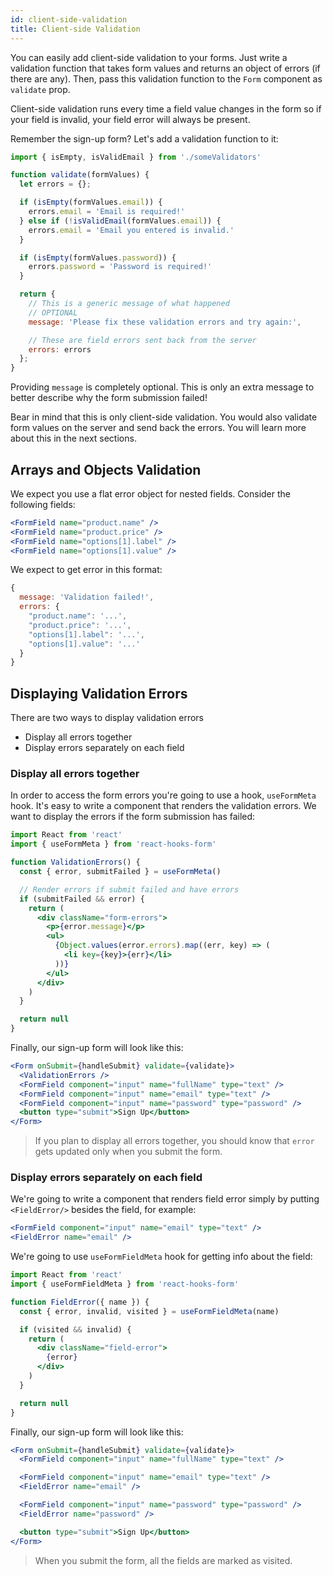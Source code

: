 ```yaml
---
id: client-side-validation
title: Client-side Validation
---
```


You can easily add client-side validation to your forms. Just write a validation function that takes form values and returns an object of errors (if there are any). Then, pass this validation function to the `Form` component as `validate` prop.

Client-side validation runs every time a field value changes in the form so if your field is invalid, your field error will always be present.

Remember the sign-up form? Let's add a validation function to it:

```js
import { isEmpty, isValidEmail } from './someValidators'

function validate(formValues) {
  let errors = {};

  if (isEmpty(formValues.email)) {
    errors.email = 'Email is required!'
  } else if (!isValidEmail(formValues.email)) {
    errors.email = 'Email you entered is invalid.'
  }

  if (isEmpty(formValues.password)) {
    errors.password = 'Password is required!'
  }

  return {
    // This is a generic message of what happened
    // OPTIONAL
    message: 'Please fix these validation errors and try again:',

    // These are field errors sent back from the server
    errors: errors
  };
}
```

Providing `message` is completely optional. This is only an extra message to better describe why the form submission failed!

Bear in mind that this is only client-side validation. You would also validate form values on the server and send back the errors. You will learn more about this in the next sections.

## Arrays and Objects Validation

We expect you use a flat error object for nested fields. Consider the following fields:

```jsx harmony
<FormField name="product.name" />
<FormField name="product.price" />
<FormField name="options[1].label" />
<FormField name="options[1].value" />
```

We expect to get error in this format:

```js
{
  message: 'Validation failed!',
  errors: {
    "product.name": '...',
    "product.price": '...',
    "options[1].label": '...',
    "options[1].value": '...'
  }
}
```


## Displaying Validation Errors

There are two ways to display validation errors

- Display all errors together
- Display errors separately on each field

### Display all errors together

In order to access the form errors you're going to use a hook, `useFormMeta` hook. It's easy to write a component that renders the validation errors. We want to display the errors if the form submission has failed:

```jsx
import React from 'react'
import { useFormMeta } from 'react-hooks-form'

function ValidationErrors() {
  const { error, submitFailed } = useFormMeta()

  // Render errors if submit failed and have errors
  if (submitFailed && error) {
    return (
      <div className="form-errors">
        <p>{error.message}</p>
        <ul>
          {Object.values(error.errors).map((err, key) => (
            <li key={key}>{err}</li>
          ))}
        </ul>
      </div>
    )
  }

  return null
}
```

Finally, our sign-up form will look like this:

```jsx
<Form onSubmit={handleSubmit} validate={validate}>
  <ValidationErrors />
  <FormField component="input" name="fullName" type="text" />
  <FormField component="input" name="email" type="text" />
  <FormField component="input" name="password" type="password" />
  <button type="submit">Sign Up</button>
</Form>
```

> If you plan to display all errors together,
> you should know that `error` gets updated only when you submit the form.

### Display errors separately on each field

We're going to write a component that renders field error simply by putting `<FieldError/>` besides the field, for example:

```jsx
<FormField component="input" name="email" type="text" />
<FieldError name="email" />
```

We're going to use `useFormFieldMeta` hook for getting info about the field:

```jsx
import React from 'react'
import { useFormFieldMeta } from 'react-hooks-form'

function FieldError({ name }) {
  const { error, invalid, visited } = useFormFieldMeta(name)

  if (visited && invalid) {
    return (
      <div className="field-error">
        {error}
      </div>
    )
  }

  return null
}
```

Finally, our sign-up form will look like this:

```jsx
<Form onSubmit={handleSubmit} validate={validate}>
  <FormField component="input" name="fullName" type="text" />

  <FormField component="input" name="email" type="text" />
  <FieldError name="email" />

  <FormField component="input" name="password" type="password" />
  <FieldError name="password" />

  <button type="submit">Sign Up</button>
</Form>
```

> When you submit the form, all the fields are marked as visited.

